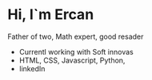 <img />
<h1>Hi, I`m Ercan</h1>
<p>Father of two, Math expert, good resader </p>
<ul>
  <li>Currentl working with Soft innovas</li>
  <li>HTML, CSS, Javascript, Python, </li>
  <li>linkedIn</li>
</ul>
